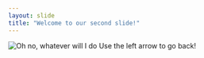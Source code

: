 ```yaml
---
layout: slide
title: "Welcome to our second slide!"
---
```

![Oh no, whatever will I do](https://memegenerator.net/img/instances/86009163.jpg)
Use the left arrow to go back!
